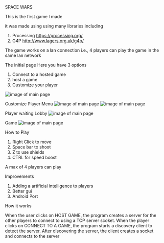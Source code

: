 SPACE WARS

This is the first game I made

it was made using using many libraries including
1) Processing https://processing.org/
2) G4P http://www.lagers.org.uk/g4p/

The game works on a lan connection i.e., 4 players can play the game in the same lan network 

The initial page
Here you have 3 options

1) Connect to a hosted game
2) host a game
3) Customize your player

![image of main page](https://github.com/sidYana/MyProjects/MyProjects/SpaceWars/Project%20Snaps/start_page.JPG)

Customize Player Menu
![image of main page](https://github.com/sidYana/MyProjects/MyProjects/SpaceWars/Project%20Snaps/page_2.JPG)
![image of main page](https://github.com/sidYana/MyProjects/MyProjects/SpaceWars/Project%20Snaps/page_3.JPG)

Player waiting Lobby
![image of main page](https://github.com/sidYana/MyProjects/MyProjects/SpaceWars/Project%20Snaps/page_4.JPG)

Game
![image of main page](https://github.com/sidYana/MyProjects/MyProjects/SpaceWars/Project%20Snaps/page_5.JPG)

How to Play
1) Right Click to move
2) Space bar to shoot
3) Z to use shields
4) CTRL for speed boost

A max of 4 players can play

Improvements
1) Adding a artificial intelligence to players
2) Better gui
3) Android Port

How it works

When the user clicks on HOST GAME, the program creates a server for the other players to connect to using a TCP server scoket. When the player clicks on CONNECT TO A GAME, the program starts a discovery client to detect the server. After discovering the server, the client creates a socket and connects to the server
